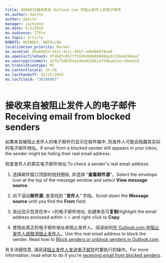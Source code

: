 ```yaml
---
title: 8000015接收来自 Outlook.com 中阻止发件人的电子邮件
ms.author: daeite
author: daeite
manager: jackiesm
ms.date: 6/5/2018
ms.audience: ITPro
ms.topic: article
ROBOTS: NOINDEX, NOFOLLOW
localization_priority: Normal
ms.assetid: 46a04853-e422-41cc-9bb7-a46d6b6f8aa0
ms.openlocfilehash: 9fd6dfc057ff592bdb9609096ba3115be6264aa7
ms.sourcegitcommit: d1fb75d8359a248a03ddb1af50bab31ec3de6e2d
ms.translationtype: MT
ms.contentlocale: zh-CN
ms.lasthandoff: 02/25/2019
ms.locfileid: "30244067"
---
```

# <a name="receiving-email-from-blocked-senders"></a><span data-ttu-id="83ad6-102">接收来自被阻止发件人的电子邮件</span><span class="sxs-lookup"><span data-stu-id="83ad6-102">Receiving email from blocked senders</span></span>

<span data-ttu-id="83ad6-103">如果来自被阻止发件人的电子邮件仍显示在收件箱中, 则发件人可能会隐藏其实际的电子邮件地址。</span><span class="sxs-lookup"><span data-stu-id="83ad6-103">If email from a blocked sender still appears in your inbox, the sender might be hiding their real email address.</span></span>
  
<span data-ttu-id="83ad6-104">检查发件人的真实电子邮件地址:</span><span class="sxs-lookup"><span data-stu-id="83ad6-104">To check a sender's real email address:</span></span>
  
1. <span data-ttu-id="83ad6-105">选择邮件窗口顶部的信封图标, 并选择 "**查看邮件源**"。</span><span class="sxs-lookup"><span data-stu-id="83ad6-105">Select the envelope icon at the top of the message window and select **View message source**.</span></span>
    
2. <span data-ttu-id="83ad6-106">向下滚动**邮件源**, 直至找到 "**发件人**" 字段。</span><span class="sxs-lookup"><span data-stu-id="83ad6-106">Scroll down the **Message source** until you find the **From** field.</span></span> 
    
3. <span data-ttu-id="83ad6-107">突出显示包含在中\< \>的电子邮件地址, 右键单击可**复制**</span><span class="sxs-lookup"><span data-stu-id="83ad6-107">Highlight the email address enclosed within \< \> and right-click to **Copy**</span></span>
    
4. <span data-ttu-id="83ad6-p101">使用此真正的电子邮件地址来阻止发件人。阅读如何[在 Outlook.com 中阻止发件人或取消阻止发件人](https://support.office.com/article/afba1c94-77bb-4f50-8b85-057cf52f4d5e.aspx)。</span><span class="sxs-lookup"><span data-stu-id="83ad6-p101">Use this real email address to block the sender. Read how to [Block senders or unblock senders in Outlook.com](https://support.office.com/article/afba1c94-77bb-4f50-8b85-057cf52f4d5e.aspx).</span></span>
    
<span data-ttu-id="83ad6-110">有关详细信息, 请阅读[阻止发件人发送电子邮件](https://go.microsoft.com/fwlink/p/?linkid=2002011&amp;clcid=0x409)时要执行的操作。</span><span class="sxs-lookup"><span data-stu-id="83ad6-110">For more information, read what to do if you're [receiving email from blocked senders](https://go.microsoft.com/fwlink/p/?linkid=2002011&amp;clcid=0x409).</span></span>
  


